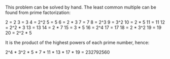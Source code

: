 This problem can be solved by hand.
The least common multiple can be found from prime factorization:

2 = 2
3 = 3
4 = 2^2
5 = 5
6 = 2 * 3
7 = 7
8 = 2^3
9 = 3^2
10 = 2 * 5
11 = 11
12 = 2^2 * 3
13 = 13
14 = 2 * 7
15 = 3 * 5
16 = 2^4
17 = 17
18 = 2 * 3^2
19 = 19
20 = 2^2 * 5

It is the product of the highest powers of each prime number, hence:

2^4 * 3^2 * 5 * 7 * 11 * 13 * 17 * 19 = 232792560
